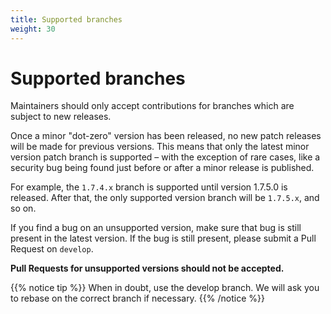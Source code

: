 ```yaml
---
title: Supported branches
weight: 30
---
```


# Supported branches

Maintainers should only accept contributions for branches which are subject to new releases.

Once a minor "dot-zero" version has been released, no new patch releases will be made for previous versions. This means that only the latest minor version patch branch is supported – with the exception of rare cases, like a security bug being found just before or after a minor release is published.

For example, the `1.7.4.x` branch is supported until version 1.7.5.0 is released. After that, the only supported version branch will be `1.7.5.x`, and so on.

If you find a bug on an unsupported version, make sure that bug is still present in the latest version. If the bug is still present, please submit a Pull Request on `develop`.

**Pull Requests for unsupported versions should not be accepted.**

{{% notice tip %}}
When in doubt, use the develop branch. We will ask you to rebase on the correct branch if necessary.
{{% /notice %}}

